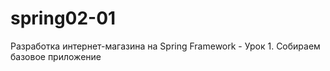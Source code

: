 # spring02-01
Разработка интернет-магазина на Spring Framework - Урок 1. Собираем базовое приложение

